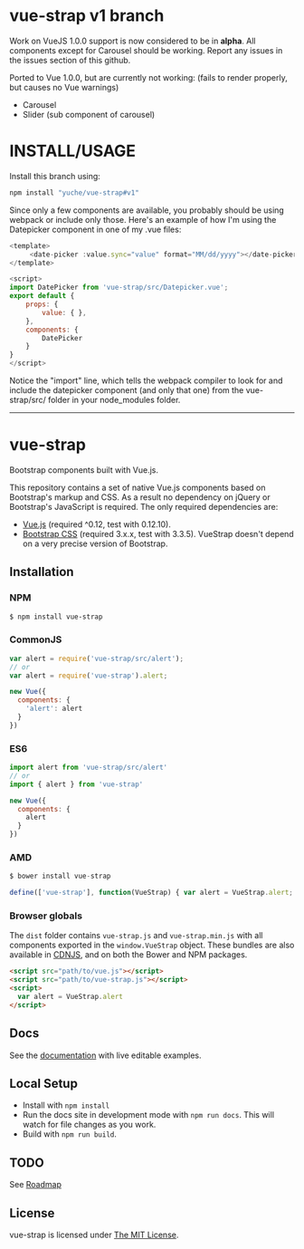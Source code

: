 # vue-strap v1 branch

Work on VueJS 1.0.0 support is now considered to be in **alpha**. All components
except for Carousel should be working. Report any issues in the issues section
of this github.

Ported to Vue 1.0.0, but are currently not working: (fails to render properly, but causes no Vue warnings)
- Carousel
- Slider (sub component of carousel)


# INSTALL/USAGE

Install this branch using:

```bash
npm install "yuche/vue-strap#v1"
```

Since only a few components are available, you probably should be using
webpack or include only those. Here's an example of how I'm using the
Datepicker component in one of my .vue files:

```js
<template>
     <date-picker :value.sync="value" format="MM/dd/yyyy"></date-picker>
</template>

<script>
import DatePicker from 'vue-strap/src/Datepicker.vue';
export default {
    props: {
        value: { },
    },
    components: {
        DatePicker
    }
}
</script>
```

Notice the "import" line, which tells the webpack compiler to look for and
include the datepicker component (and only that one) from the vue-strap/src/
folder in your node_modules folder.


---

# vue-strap
Bootstrap components built with Vue.js.

This repository contains a set of native Vue.js components based on Bootstrap's markup and CSS. As a result no dependency on jQuery or Bootstrap's JavaScript is required. The only required dependencies are:

* [Vue.js](http://vuejs.org/) (required ^0.12, test with 0.12.10).
* [Bootstrap CSS](http://getbootstrap.com/) (required 3.x.x, test with 3.3.5). VueStrap doesn't depend on a very precise version of Bootstrap.

## Installation

### NPM

```bash
$ npm install vue-strap
```

### CommonJS
```js
var alert = require('vue-strap/src/alert');
// or
var alert = require('vue-strap').alert;

new Vue({
  components: {
    'alert': alert
  }
})
```

### ES6
```js
import alert from 'vue-strap/src/alert'
// or
import { alert } from 'vue-strap'

new Vue({
  components: {
    alert
  }
})
```

### AMD
```js
$ bower install vue-strap

define(['vue-strap'], function(VueStrap) { var alert = VueStrap.alert; ... });
```

### Browser globals
The `dist` folder contains `vue-strap.js` and `vue-strap.min.js` with all components exported in the <code>window.VueStrap</code> object. These bundles are also available in [CDNJS](https://cdnjs.com/libraries/vue-strap),
and on both the Bower and NPM packages.

```html
<script src="path/to/vue.js"></script>
<script src="path/to/vue-strap.js"></script>
<script>
  var alert = VueStrap.alert
</script>
```

## Docs
See the [documentation](http://yuche.github.io/vue-strap/) with live editable examples.

## Local Setup
* Install with `npm install`
* Run the docs site in development mode with `npm run docs`. This will watch for file changes as you work.
* Build with `npm run build`.

## TODO
See [Roadmap](https://github.com/yuche/vue-strap/issues/41)

## License
vue-strap is licensed under [The MIT License](LICENSE).
